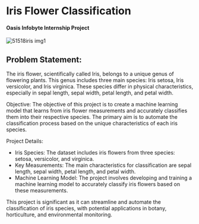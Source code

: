 # Iris Flower Classification
#### Oasis Infobyte Internship Project
![51518iris img1](https://github.com/Apurbaananya/oibsip_task1/assets/142817867/2c776de7-6542-4471-891d-819d71b07f2e)

## Problem Statement:
The iris flower, scientifically called Iris, belongs to a unique genus of flowering plants. This genus includes three main species: Iris setosa, Iris versicolor, and Iris virginica. These species differ in physical characteristics, especially in sepal length, sepal width, petal length, and petal width.

Objective:
The objective of this project is to create a machine learning model that learns from iris flower measurements and accurately classifies them into their respective species. The primary aim is to automate the classification process based on the unique characteristics of each iris species.

Project Details:
- Iris Species: The dataset includes iris flowers from three species: setosa, versicolor, and virginica.
- Key Measurements: The main characteristics for classification are sepal length, sepal width, petal length, and petal width.
- Machine Learning Model: The project involves developing and training a machine learning model to accurately classify iris flowers based on these measurements.

This project is significant as it can streamline and automate the classification of iris species, with potential applications in botany, horticulture, and environmental monitoring.
